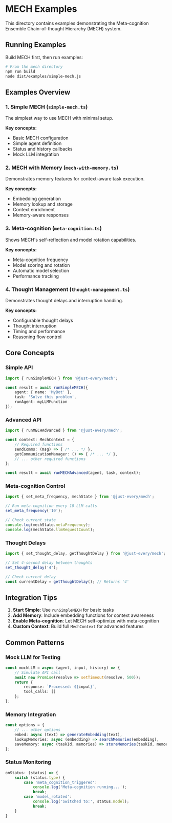 # MECH Examples

This directory contains examples demonstrating the Meta-cognition Ensemble Chain-of-thought Hierarchy (MECH) system.

## Running Examples

Build MECH first, then run examples:

```bash
# From the mech directory
npm run build
node dist/examples/simple-mech.js
```

## Examples Overview

### 1. Simple MECH (`simple-mech.ts`)
The simplest way to use MECH with minimal setup.

**Key concepts:**
- Basic MECH configuration
- Simple agent definition
- Status and history callbacks
- Mock LLM integration

### 2. MECH with Memory (`mech-with-memory.ts`)
Demonstrates memory features for context-aware task execution.

**Key concepts:**
- Embedding generation
- Memory lookup and storage
- Context enrichment
- Memory-aware responses

### 3. Meta-cognition (`meta-cognition.ts`)
Shows MECH's self-reflection and model rotation capabilities.

**Key concepts:**
- Meta-cognition frequency
- Model scoring and rotation
- Automatic model selection
- Performance tracking

### 4. Thought Management (`thought-management.ts`)
Demonstrates thought delays and interruption handling.

**Key concepts:**
- Configurable thought delays
- Thought interruption
- Timing and performance
- Reasoning flow control

## Core Concepts

### Simple API
```typescript
import { runSimpleMECH } from '@just-every/mech';

const result = await runSimpleMECH({
    agent: { name: 'MyBot' },
    task: 'Solve this problem',
    runAgent: myLLMFunction
});
```

### Advanced API
```typescript
import { runMECHAdvanced } from '@just-every/mech';

const context: MechContext = {
    // Required functions
    sendComms: (msg) => { /* ... */ },
    getCommunicationManager: () => { /* ... */ },
    // ... other required functions
};

const result = await runMECHAdvanced(agent, task, context);
```

### Meta-cognition Control
```typescript
import { set_meta_frequency, mechState } from '@just-every/mech';

// Run meta-cognition every 10 LLM calls
set_meta_frequency('10');

// Check current state
console.log(mechState.metaFrequency);
console.log(mechState.llmRequestCount);
```

### Thought Delays
```typescript
import { set_thought_delay, getThoughtDelay } from '@just-every/mech';

// Set 4-second delay between thoughts
set_thought_delay('4');

// Check current delay
const currentDelay = getThoughtDelay(); // Returns '4'
```

## Integration Tips

1. **Start Simple**: Use `runSimpleMECH` for basic tasks
2. **Add Memory**: Include embedding functions for context awareness
3. **Enable Meta-cognition**: Let MECH self-optimize with meta-cognition
4. **Custom Context**: Build full `MechContext` for advanced features

## Common Patterns

### Mock LLM for Testing
```typescript
const mockLLM = async (agent, input, history) => {
    // Simulate API call
    await new Promise(resolve => setTimeout(resolve, 500));
    return {
        response: `Processed: ${input}`,
        tool_calls: []
    };
};
```

### Memory Integration
```typescript
const options = {
    // ... other options
    embed: async (text) => generateEmbedding(text),
    lookupMemories: async (embedding) => searchMemories(embedding),
    saveMemory: async (taskId, memories) => storeMemories(taskId, memories)
};
```

### Status Monitoring
```typescript
onStatus: (status) => {
    switch (status.type) {
        case 'meta_cognition_triggered':
            console.log('Meta-cognition running...');
            break;
        case 'model_rotated':
            console.log('Switched to:', status.model);
            break;
    }
}
```
